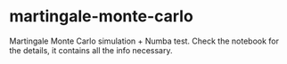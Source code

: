 # martingale-monte-carlo
Martingale Monte Carlo simulation + Numba test.
Check the notebook for the details, it contains all the info necessary.